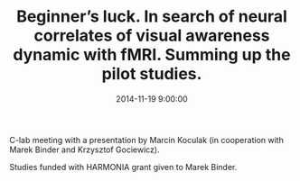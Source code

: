 ﻿---
layout: post
title:  "Beginner’s luck. In search of neural correlates of visual awareness dynamic with fMRI. Summing up the pilot studies."
date:   2014-11-19 9:00:00
image: /images/1.jpg
---

C-lab meeting with a presentation by Marcin Koculak (in cooperation with Marek Binder and Krzysztof Gociewicz).

Studies funded with HARMONIA grant given to Marek Binder.
